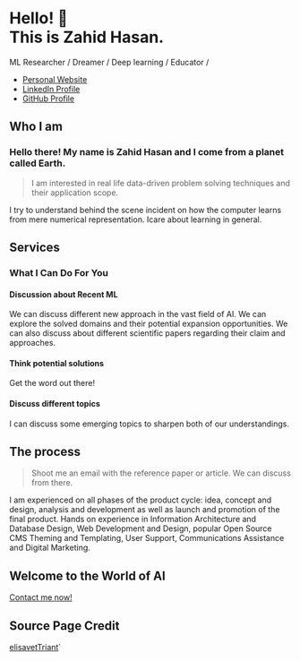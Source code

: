 # Hello! :wave: <br>This is Zahid Hasan.    
ML Researcher / Dreamer / Deep learning / Educator /

* [Personal Website](https://mxahan.github.io/ "Personal Website")
* [LinkedIn Profile](https://www.linkedin.com/in/zahid-hasan-10184b156/ "LinkedIn Profile")
* [GitHub Profile](https://github.com/mxahan "GitHub Profile")

## Who I am

### Hello there! My name is Zahid Hasan and I come from a planet called Earth.

> I am interested in real life data-driven problem solving techniques and their application scope.

I try to understand behind the scene incident on how the computer learns from mere numerical representation. Icare about learning in general.

## Services

### What I Can Do For You

#### **Discussion about Recent ML**

We can discuss different new approach in the vast field of AI. We can explore the solved domains and their potential expansion opportunities. We can also discuss about different scientific papers regarding their claim and approaches. 

#### **Think potential solutions**

Get the word out there!

#### **Discuss different topics**

I can discuss some emerging topics to sharpen both of our understandings. 

## The process

> Shoot me an email with the reference paper or article. We can discuss from there.

I am experienced on all phases of the product cycle: idea, concept and  design, analysis and development as well as launch and promotion of the final product. Hands on experience in Information Architecture and Database Design, Web Development and Design, popular Open Source CMS Theming and Templating, User Support, Communications Assistance and Digital Marketing.

## Welcome to the World of AI

[Contact me now!](https://mxahan.github.io/about/)

## Source Page Credit

[elisavetTriant](https://github.com/elisavetTriant)`
